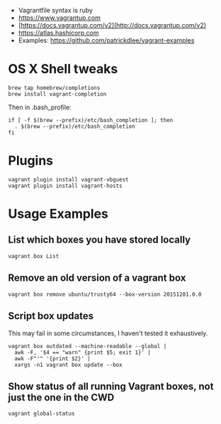 - Vagrantfile syntax is ruby
- <https://www.vagrantup.com>
- [https://docs.vagrantup.com/v2](http://docs.vagrantup.com/v2)
- <https://atlas.hashicorp.com>
- Examples: <https://github.com/patrickdlee/vagrant-examples>

# OS X Shell tweaks

```
brew tap homebrew/completions
brew install vagrant-completion
```

Then in .bash_profile:

```
if [ -f $(brew --prefix)/etc/bash_completion ]; then
  . $(brew --prefix)/etc/bash_completion
fi
```

# Plugins

```
vagrant plugin install vagrant-vbguest
vagrant plugin install vagrant-hosts
```

# Usage Examples

## List which boxes you have stored locally

```
vagrant box List
```

## Remove an old version of a vagrant box

```
vagrant box remove ubuntu/trusty64 --box-version 20151201.0.0
```

## Script box updates

This may fail in some circumstances, I haven't tested it exhaustively.

```
vagrant box outdated --machine-readable --global |
  awk -F, '$4 == "warn" {print $5; exit 1}' |
  awk -F"'" '{print $2}' |
  xargs -n1 vagrant box update --box
```

## Show status of all running Vagrant boxes, not just the one in the CWD

```
vagrant global-status
```

